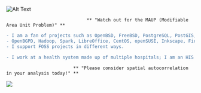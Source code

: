 ![Alt Text](https://user-images.githubusercontent.com/65868461/119200030-237ab780-ba5a-11eb-8f2f-1cbc34408a9e.gif)
                                  
                                  ** "Watch out for the MAUP (Modifiable Area Unit Problem)" **
                                  
```diff
- I am a fan of projects such as OpenBSD, FreeBSD, PostgreSQL, PostGIS, QGIS, OSCAR EMR, Open Dental, OpenSSH, 
- OpenBGPD, Hadoop, Spark, LibreOffice, CentOS, openSUSE, Inkscape, Firefox the list goes on.. 
- I support FOSS projects in different ways.

- I work at a health system made up of multiple hospitals; I am an HIS subject matter expert and clinical application developer.
```

                             ** "Please consider spatial autocorrelation in your analysis today!" **

![](https://komarev.com/ghpvc/?username=asterismm54&color=brightgreen)
